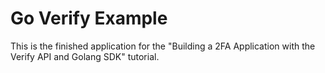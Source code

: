 # Go Verify Example

This is the finished application for the "Building a 2FA Application with the Verify API and Golang SDK" tutorial.